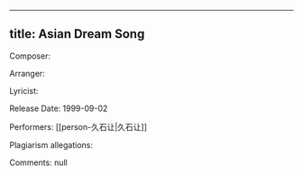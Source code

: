 
---
title: Asian Dream Song
---
Composer: 

Arranger: 

Lyricist: 

Release Date: 1999-09-02

Performers: [[person-久石让|久石让]]

Plagiarism allegations:


Comments:
null
